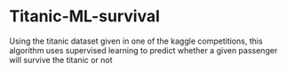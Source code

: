 # Titanic-ML-survival
Using the titanic dataset given in one of the kaggle competitions, this algorithm uses supervised learning to predict whether a given passenger will survive the titanic or not
